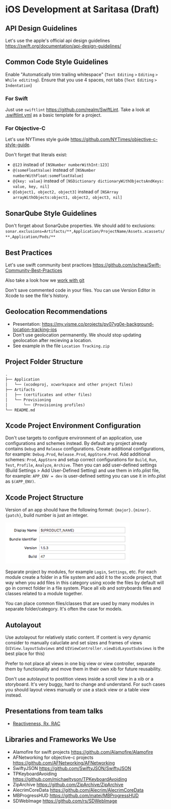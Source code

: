 # iOS Development at Saritasa (Draft)

## API Design Guidelines

Let's use the apple's official api design guidelines https://swift.org/documentation/api-design-guidelines/

## Common Code Style Guidelines

Enable "Automatically trim trailing whitespace" (`Text Editing` `>` `Editing` `>` `While edititng`). Ensure that you use 4 spaces, not tabs (`Text Editing` `>` `Indentation`)

### For Swift

Just use `swiftlint` https://github.com/realm/SwiftLint. Take a look at [.swiftlint.yml](.swiftlint.yml) as a basic template for a project.

### For Objective-C

Let's use NYTimes style guide https://github.com/NYTimes/objective-c-style-guide.

Don't forget that literals exist:
- `@123` instead of `[NSNumber numberWithInt:123]`
- `@(someFloatValue)` instead of `[NSNumber numberWithFloat:someFloatValue]`
- `@{key: value}` instead of `[NSDictionary dictionaryWithObjectsAndKeys: value, key, nil]`
- `@[object1, object2, object3]` instead of `[NSArray arrayWithObjects:object1, object2, object3, nil]`

## SonarQube Style Guidelines

Don't forget about SonarQube properties. We should add to exclusions:
`sonar.exclusions=Artifacts/**,Application/ProjectName/Assets.xcassets/**,Application/Pods/**`

## Best Practices

Let's use swift community best practices https://github.com/schwa/Swift-Community-Best-Practices

Also take a look how we [work with git](work-with-git.md)

Don't save commented code in your files. You can use Version Editor in Xcode to see the file's history.

## Geolocation Recommendations

 - Presentation: https://my.visme.co/projects/pv07yg0e-background-location-tracking-ios
 - Don't use geolocation permanently. We should stop updating geolocation after recieving a location.
 - See example in the file `Location Tracking.zip`


## Project Folder Structure

```
.
├── Application
│   └── (xcodeproj, xcworkspace and other project files)
├── Artifacts
│   ├── (certificates and other files)
│   └── Provisioning
│       └── (Provisioning profiles)
└── README.md
```

## Xcode Project Environment Configuration

Don't use targets to configure environment of an application, use configurations and schemes instead. By default any project already contains `Debug` and `Release` configurations. Create additional configurations, for example: `Debug.Prod`, `Release.Prod`, `AppStore.Prod`. Add additional schemes: `Prod`, `AppStore` and setup correct configurations for `Build`, `Run`, `Test`, `Profile`, `Analyze`, `Archive`. Then you can add user-defined settings (Build Settings > Add User-Defined Setting) and use them in info.plist file, for example: `APP_ENV = dev` is user-defined setting you can use it in info.plist as `$(APP_ENV)`.

## Xcode Project Structure

Version of an app should have the following format: `{major}.{minor}.{patch}`, build number is just an integer.

![](build-number.png)

Separate project by modules, for example `Login`, `Settings`, etc. For each module create a folder in a file system and add it to the xcode project, that way when you add files in this category using xcode the files by default will go in correct folder in a file system. Place all xib and sotryboards files and classes related to a module together.

You can place common files/classes that are used by many modules in separate folder/category. It's often the case for models.

## Autolayout

Use autolayout for relatively static content. If content is very dynamic consider to manually caluclate and set sizes and frames of views (`UIView.layoutSubviews` and `UIViewController.viewDidLayoutSubviews` is the best place for this)

Prefer to not place all views in one big view or view controller, separate them by functionality and move them in their own xib for future reusability.

Don't use autolayout to postition views inside a scroll view in a xib or a storyboard. It's very buggy, hard to change and understand. For such cases you should layout views manually or use a stack view or a table view instead.

## Presentations from team talks
- [Reactiveness, Rx, RAC](https://speakerdeck.com/agapovone/reactive-talk)

## Libraries and Frameworks We Use

- Alamofire for swift projects https://github.com/Alamofire/Alamofire
- AFNetworking for objective-c projects https://github.com/AFNetworking/AFNetworking
- SwiftyJSON https://github.com/SwiftyJSON/SwiftyJSON
- TPKeyboardAvoiding https://github.com/michaeltyson/TPKeyboardAvoiding
- ZipArchive https://github.com/ZipArchive/ZipArchive
- AlecrimCoreData https://github.com/Alecrim/AlecrimCoreData
- MBProgressHUD https://github.com/matej/MBProgressHUD
- SDWebImage https://github.com/rs/SDWebImage
